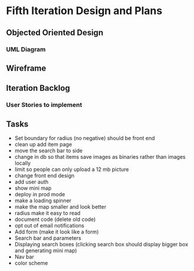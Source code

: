 # Fifth Iteration Design and Plans

## Objected Oriented Design

### UML Diagram


## Wireframe


## Iteration Backlog

### User Stories to implement


## Tasks
- Set boundary for radius (no negative) should be front end
- clean up add item page
- move the search bar to side
- change in db so that items save images as binaries rather than images locally
- limit so people can only upload a 12 mb picture
- change front end design
- add user auth
- show mini map
- deploy in prod mode
- make a loading spinner
- make the map smaller and look better
- radius make it easy to read
- document code (delete old code)
- opt out of email notifications
- Add form (make it look like a form)
- Search bar and parameters
- Displaying search boxes (clicking search box should display bigger box and generating mini map)
- Nav bar
- color scheme

